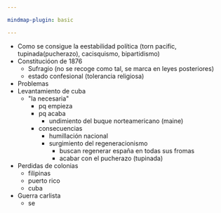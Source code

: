 ```yaml
---

mindmap-plugin: basic

---
```


- Como se consigue la eestabilidad política (torn pacific, tupinada(pucherazo), cacisquismo, bipartidismo)
- Constitucióon de 1876
	- Sufragio (no se recoge como tal, se marca en leyes posteriores)
	- estado confesional (tolerancia religiosa)
- Problemas
- Levantamiento de cuba
	- "la necesaria"
		- pq empieza
		- pq acaba
			- undimiento del buque norteamericano (maine)
		- consecuencias
			- humillación nacional
			- surgimiento del regeneracionismo
				- buscan regenerar españa en todas sus fromas
				- acabar con el pucherazo (tupinada)
- Perdidas de colonias
	- filipinas
	- puerto rico
	- cuba
- Guerra carlista
	- se